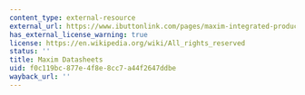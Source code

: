 ```yaml
---
content_type: external-resource
external_url: https://www.ibuttonlink.com/pages/maxim-integrated-products-data-sheets
has_external_license_warning: true
license: https://en.wikipedia.org/wiki/All_rights_reserved
status: ''
title: Maxim Datasheets
uid: f0c119bc-877e-4f8e-8cc7-a44f2647ddbe
wayback_url: ''
---
```

